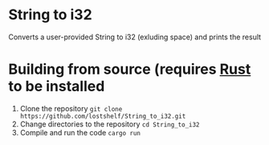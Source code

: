 # String to i32
Converts a user-provided String to i32 (exluding space) and prints the result

# Building from source (requires [Rust](https://www.rust-lang.org/tools/install) to be installed
  1. Clone the repository
    `git clone https://github.com/lostshelf/String_to_i32.git`
  3. Change directories to the repository
     `cd String_to_i32`
  4. Compile and run the code
     `cargo run`
